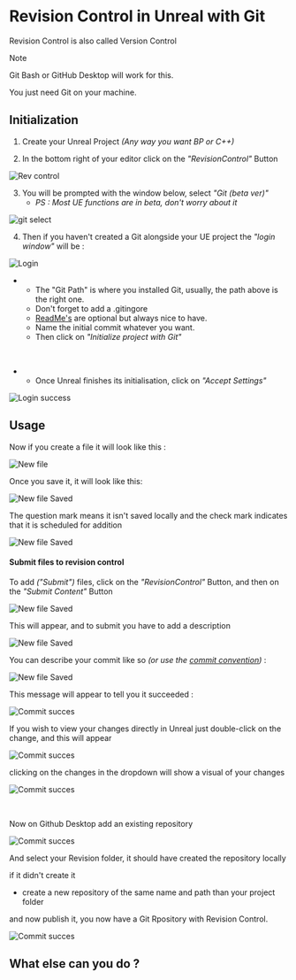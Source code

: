 # Revision Control in Unreal with Git

Revision Control is also called Version Control
> [!Note]
> Git Bash or GitHub Desktop will work for this.
> 
> You just need Git on your machine.

## Initialization

1. Create your Unreal Project *(Any way you want BP or C++)*

2. In the bottom right of your editor click on the *"RevisionControl"* Button

![Rev control](https://github.com/Loris-Moreau/Git-Workflow/blob/main/Workflows/Images/RevisionControl.png)


3. You will be prompted with the window below, select *"Git (beta ver)"*
   - *PS : Most UE functions are in beta, don't worry about it*

![git select](https://github.com/Loris-Moreau/Git-Workflow/blob/main/Workflows/Images/RC%20Git%20Select.png)


4. Then if you haven't created a Git alongside your UE project the *"login window"* will be :

![Login](https://github.com/Loris-Moreau/Git-Workflow/blob/main/Workflows/Images/RC%20Login.png)
- - The "Git Path" is where you installed Git, usually, the path above is the right one.
  - Don't forget to add a .gitingore
  - [ReadMe's](https://github.com/Loris-Moreau/Git-Workflow/blob/main/Workflows/ReadMeWorkFlow.md) are optional but always nice to have.
  - Name the initial commit whatever you want.
  - Then click on *"Initialize project with Git"*

<br>

- - Once Unreal finishes its initialisation, click on *"Accept Settings"*

![Login success](https://github.com/Loris-Moreau/Git-Workflow/blob/main/Workflows/Images/RC%20Login%20Succes.png)


## Usage

Now if you create a file it will look like this :

![New file](https://github.com/Loris-Moreau/Git-Workflow/blob/main/Workflows/Images/RC%20New%20File%20Create.png)


Once you save it, it will look like this:

![New file Saved](https://github.com/Loris-Moreau/Git-Workflow/blob/main/Workflows/Images/RC%20New%20File%20Save.png)


The question mark means it isn't saved locally and the check mark indicates that it is scheduled for addition

![New file Saved](https://github.com/Loris-Moreau/Git-Workflow/blob/main/Workflows/Images/RC%20New%20File%20Waiting.png)


#### Submit files to revision control

To add *("Submit")* files, click on the *"RevisionControl"* Button, and then on the *"Submit Content"* Button

![New file Saved](https://github.com/Loris-Moreau/Git-Workflow/blob/main/Workflows/Images/RC%20Submit%201.png)


This will appear, and to submit you have to add a description

![New file Saved](https://github.com/Loris-Moreau/Git-Workflow/blob/main/Workflows/Images/RC%20Submit%202.png)


You can describe your commit like so *(or use the [commit convention](https://github.com/Loris-Moreau/Git-Workflow/blob/main/Workflows/GitHubWorkflow.md#commits-naming-convention-))* :

![New file Saved](https://github.com/Loris-Moreau/Git-Workflow/blob/main/Workflows/Images/RC%20Submit%203.png)


This message will appear to tell you it succeeded :

![Commit succes](https://github.com/Loris-Moreau/Git-Workflow/blob/main/Workflows/Images/RC%20UE%20Commit%20Log.png)

If you wish to view your changes directly in Unreal just double-click on the change, and this will appear

![Commit succes](https://github.com/Loris-Moreau/Git-Workflow/blob/main/Workflows/Images/RC%20Changelog.png)

clicking on the changes in the dropdown will show a visual of your changes

![Commit succes](https://github.com/Loris-Moreau/Git-Workflow/blob/main/Workflows/Images/RC%20Changelog%20Desc.png)

<br>

Now on Github Desktop add an existing repository

![Commit succes](https://github.com/Loris-Moreau/Git-Workflow/blob/main/Workflows/Images/Git%20Create%20Repo.png)

And select your Revision folder, it should have created the repository locally

if it didn't create it
- create a new repository of the same name and path than your project folder

and now publish it, you now have a Git Rpository with Revision Control.

![Commit succes](https://github.com/Loris-Moreau/Git-Workflow/blob/main/Workflows/Images/Git%20Publish.png)

## What else can you do ?



















